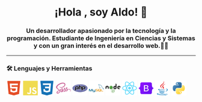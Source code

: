 <div id="header" align="center">
    <h1 align="center">¡Hola , soy Aldo! 👋</h1>
    <h3 align="center">
        Un desarrollador apasionado por la tecnología y la programación. 
        Estudiante de Ingeniería en Ciencias y Sistemas y con un gran interés en el desarrollo web.👨‍💻
    </h3>
</div>

---

<div align="left">
    <h3>🛠 Lenguajes y Herramientas</h3>
    <div>
        <img src="https://github.com/devicons/devicon/blob/master/icons/html5/html5-plain.svg" 
        alt="HTML5" width="40" height="40">
        <img src="https://github.com/devicons/devicon/blob/master/icons/javascript/javascript-plain.svg"
        alt="JavaScript" width="40" height="40">
        <img src="https://github.com/devicons/devicon/blob/master/icons/css3/css3-plain.svg"
        alt="CSS3" width="40" height="40">
        <img src="https://github.com/devicons/devicon/blob/master/icons/sass/sass-original.svg"
        alt="SASS" width="40" height="40">
        <img src="https://github.com/devicons/devicon/blob/master/icons/php/php-original.svg"
        alt="PHP" width="40" height="40">
        <img src="https://github.com/devicons/devicon/blob/master/icons/mysql/mysql-original-wordmark.svg"
        alt="MySQL" width="40" height="40">
        <img src="https://github.com/devicons/devicon/blob/master/icons/nodejs/nodejs-original-wordmark.svg"
        alt="NodeJS" width="40" height="40">
        <img src="https://github.com/devicons/devicon/blob/master/icons/react/react-original.svg"
        alt="React" width="40" height="40">
        <img src="https://github.com/devicons/devicon/blob/master/icons/bootstrap/bootstrap-original.svg"
        alt="Bootstrap" width="40" height="40">
        <img src="https://github.com/devicons/devicon/blob/master/icons/java/java-original.svg"
        alt="Java" width="40" height="40">
        <img src="https://github.com/devicons/devicon/blob/master/icons/python/python-original.svg"
        alt="Python" width="40" height="40">
    </div>
</div>
